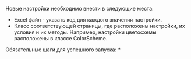 Новые настройки необходимо внести в следующие места:
* Excel файл - указать код для каждого значения настройки.
* Класс соответствующей страницы, где расположены настройки, их условия и их методы. Например, настройки цветосхемы расположены в классе ColorScheme.

Обязательные шаги для успешного запуска:
* 
